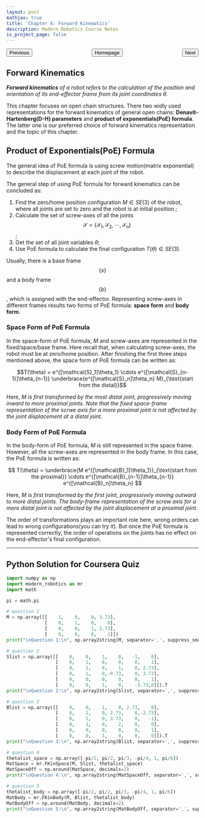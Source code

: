 ```yaml
---
layout: post
mathjax: true
title: 'Chapter 4: Forward Kinematics'
description: Modern Robotics Course Notes
is_project_page: false
---
```


<p style="text-align:center;">
<button type="button" onclick="window.location.href='index.html';">Homepage</button>
<span style="float:left;"><button type="button" onclick="window.location.href='ch3.html';">Previous</button></span>
<span style="float:right;"><button type="button" onclick="window.location.href='ch5.html';">Next</button></span>
</p>

## Forward Kinematics

***Forward kinematics** of a robot refers to the calculation of the position and orientation of its end-effector frame from its joint coordinates $\theta$.*

This chapter focuses on open chain structures. There two widly used representations for the forward kinematics of general open chains: **Denavit-Hartenberg(D-H) parameters** and **product of exponentials(PoE) formula**. The latter one is our preferred choice of forward kinematics representation and the topic of this chapter.

## Product of Exponentials(PoE) Formula

The general idea of PoE formula is using screw motion(matrix exponential) to describe the displacement at each joint of the robot. 

The general step of using PoE formula for forward kinematics can be concluded as:
1. Find the zero/home position configuration $M \in SE(3)$ of the robot, where all joints are set to zero and the robot is at initial position.;
2. Calculate the set of screw-axes of all the joints $$\mathcal{S}= \{ \mathcal{S}_1, \mathcal{S}_2, \cdots , \mathcal{S}_n \}$$;
3. Get the set of all joint variables $\theta$;
4. Use PoE formula to calculate the final configuration $T(\theta) \in SE(3)$.

Usually, there is a base frame $$\{s\}$$ and a body frame $$\{b\}$$, which is assigned with the end-effector. Representing screw-axes in different frames results two forms of PoE formula: **space form** and **body form**.

### Space Form of PoE Formula

In the space-form of PoE formula, $M$ and screw-axes are represented in the fixed/space/base frame. Here recall that, when calculating screw-axes, the robot must be at zero/home position.
After finishing the first three steps mentioned above, the space form of PoE formula can be written as:

$$T(\theta) = e^{[\mathcal{S}_1]\theta_1} \cdots e^{[\mathcal{S}_{n-1}]\theta_{n-1}} \underbrace{e^{[\mathcal{S}_n]\theta_n} M}_{\text{start from the distal}}$$

Here, *$M$ is first transformed by the most distal joint, progressively moving inward to more proximal joints. Note that the fixed space-frame representation of the scrwe axis for a more proximal joint is not affected by the joint displacement at a distal joint.*

### Body Form of PoE Formula

In the body-form of PoE formula, $M$ is still represented in the space frame. However, all the screw-axes are represented in the body frame. In this case, the PoE formula is written as:

$$
T(\theta) = \underbrace{M e^{[\mathcal{B}_1]\theta_1}}_{\text{start from the proximal}} \cdots e^{[\mathcal{B}_{n-1}]\theta_{n-1}} e^{[\mathcal{B}_n]\theta_n}
$$

Here, *$M$ is first transformed by the first joint, progressively moving outward to more distal joints. The body-frame representation of the screw axis for a more distal joint is not affected by the joint displacement at a proximal joint.*

The order of transformations plays an important role here, wrong orders can lead to wrong configurations(you can try it). But once the PoE formula is represented correctly, the order of operations on the joints has no effect on the end-effector's final configuration.

***

## Python Solution for Coursera Quiz

```python
import numpy as np 
import modern_robotics as mr 
import math

pi = math.pi

# question 1
M = np.array([[    1,    0,    0, 3.73],
              [    0,    1,    0,    0],
              [    0,    0,    1, 2.73],
              [    0,    0,    0,    1]])
print("\nQuestion 1:\n", np.array2string(M, separator=',', suppress_small=True))

# question 2
Slist = np.array([[    0,    0,    1,    0,   -1,    0],
                  [    0,    1,    0,    0,    0,    1],
                  [    0,    1,    0,    1,    0, 2.73],
                  [    0,    1,    0,-0.73,    0, 3.73],
                  [    0,    0,    0,    0,    0,    1],
                  [    0,    0,    1,    0,    -3.73,0]]).T
print("\nQuestion 2:\n", np.array2string(Slist, separator=',', suppress_small=True))

# question 3
Blist = np.array([[    0,    0,    1,    0, 2.73,    0],
                  [    0,    1,    0, 2.73,    0,-2.73],
                  [    0,    1,    0, 3.73,    0,   -1],
                  [    0,    1,    0,    2,    0,    0],
                  [    0,    0,    0,    0,    0,    1],
                  [    0,    0,    1,    0,    0,    0]]).T
print("\nQuestion 3:\n", np.array2string(Blist, separator=',', suppress_small=True))

# question 4
thetalist_space = np.array([-pi/2, pi/2, pi/3, -pi/4, 1, pi/6])
MatSpace = mr.FKinSpace(M, Slist, thetalist_space) 
MatSpaceOff = np.around(MatSpace, decimals=2)
print("\nQuestion 4:\n", np.array2string(MatSpaceOff, separator=',', suppress_small=True))

# question 5
thetalist_body = np.array([-pi/2, pi/2, pi/3, -pi/4, 1, pi/6])
MatBody = mr.FKinBody(M, Blist, thetalist_body)
MatBodyOff = np.around(MatBody, decimals=2)
print("\nQuestion 5:\n", np.array2string(MatBodyOff, separator=',', suppress_small=True))
```